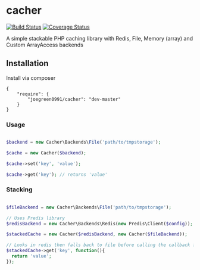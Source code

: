cacher
======

[![Build Status](https://travis-ci.org/joegreen0991/cacher.svg?branch=master)](https://travis-ci.org/joegreen0991/cacher) [![Coverage Status](http://img.shields.io/coveralls/joegreen0991/cacher.svg)](https://coveralls.io/r/joegreen0991/cacher)

A simple stackable PHP caching library with Redis, File, Memory (array) and Custom ArrayAccess backends


Installation
------------
Install via composer

```
{
    "require": {
        "joegreen0991/cacher": "dev-master"
    }
}

```

### Usage

```PHP

$backend = new Cacher\Backends\File('path/to/tmpstorage');

$cache = new Cacher($backend);

$cache->set('key', 'value');

$cache->get('key'); // returns 'value'

```

### Stacking

```PHP

$fileBackend = new Cacher\Backends\File('path/to/tmpstorage');

// Uses Predis library
$redisBackend = new Cacher\Backends\Redis(new Predis\Client($config));

$stackedCache = new Cacher($redisBackend, new Cacher($fileBackend));

// Looks in redis then falls back to file before calling the callback function
$stackedCache->get('key', function(){
  return 'value';
}); 

```
